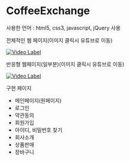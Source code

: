 # CoffeeExchange

사용한 언어 : html5, css3, javascript, jQuery 사용

전체적인 웹 페이지(이미지 클릭시 유튜브로 이동)

[![Video Label](https://user-images.githubusercontent.com/74242937/117798536-35a36b80-b28c-11eb-9f49-0b22c61a57de.png)](https://youtu.be/kzXtRSfn1I0)

반응형 웹페이지(일부분)(이미지 클릭시 유튜브로 이동)

[![Video Label](https://blog.kakaocdn.net/dn/bahsbM/btqMqeq3VCL/7bwHnWV3PN9A5R55uVEULK/img.png)](https://youtu.be/obTylxYQM5Y)


구현 페이지
- 메인페이지(원페이지)
- 로그인
- 약관동의
- 회원가입
- 아이디, 비밀번호 찾기
- 회사소개
- 상품판매
- 장바구니
